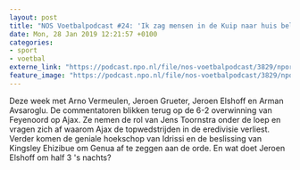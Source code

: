 ```yaml
---
layout: post
title: "NOS Voetbalpodcast #24: 'Ik zag mensen in de Kuip naar huis bellen'"
date: Mon, 28 Jan 2019 12:21:57 +0100
categories: 
- sport 
- voetbal 
externe_link: "https://podcast.npo.nl/file/nos-voetbalpodcast/3829/nporadio1_nos-voetbalpodcast_20190128_nos-voetbalpodcast-24-ik-zag-mensen-in-de-kuip-naar-huis-bellen_D7603R.mp3"
feature_image: "https://podcast.npo.nl/file/nos-voetbalpodcast/3829/nporadio1_nos-voetbalpodcast_20190128_nos-voetbalpodcast-24-ik-zag-mensen-in-de-kuip-naar-huis-bellen_D7603R.mp3"
---
```


Deze week met Arno Vermeulen, Jeroen Grueter, Jeroen Elshoff en Arman Avsaroglu. De commentatoren blikken terug op de 6-2 overwinning van Feyenoord op Ajax. Ze nemen de rol van Jens Toornstra onder de loep en vragen zich af waarom Ajax de topwedstrijden in de eredivisie verliest. Verder komen de geniale hoekschop van Idrissi  en de beslissing van Kingsley Ehizibue om Genua af te zeggen aan de orde. En wat doet Jeroen Elshoff om half 3 's nachts?
